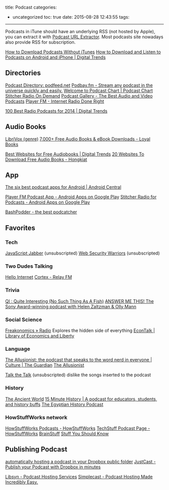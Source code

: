 title: Podcast
categories:
  - uncategorized
toc: true
date: 2015-08-28 12:43:55
tags:
---

Podcasts in iTune should have an underlying RSS (not hosted by Apple), you can extract it with [Podcast URL Extractor](http://itunes.so-nik.com/).
Most podcasts site nowadays also provide RSS for subscription.

[How to Download Podcasts Without iTunes](http://www.technorms.com/35917/download-podcasts-without-itunes)
[How to Download and Listen to Podcasts on Android and iPhone | Digital Trends](http://www.digitaltrends.com/mobile/how-to-download-listen-to-podcasts-android-ios-iphone/)

## Directories

[Podcast Directory: podfeed.net](http://www.podfeed.net/)
[Podbay.fm - Stream any podcast in the universe quickly and easily.](http://podbay.fm/)
[Welcome to Podcast Chart | Podcast Chart](http://www.podcastchart.com/)
[Stitcher Radio On Demand](https://www.stitcher.com/)
[Podcast Gallery - The Best Audio and Video Podcasts](http://podgallery.org/)
[Player FM - Internet Radio Done Right](https://player.fm/)

[100 Best Radio Podcasts for 2014 | Digital Trends](http://www.digitaltrends.com/music/best-podcasts/)

## Audio Books

[LibriVox (genre)](https://librivox.org/search?primary_key=0&search_category=genre&search_page=1&search_form=get_results)
[7,000+ Free Audio Books & eBook Downloads - Loyal Books](http://www.loyalbooks.com/)

[Best Websites for Free Audiobooks | Digital Trends](http://www.digitaltrends.com/web/best-websites-for-free-audiobooks/)
[20 Websites To Download Free Audio Books - Hongkiat](http://www.hongkiat.com/blog/free-audio-books/)

## App

[The six best podcast apps for Android | Android Central](http://www.androidcentral.com/top-5-best-podcast-apps-android)

[Player FM Podcast App - Android Apps on Google Play](https://play.google.com/store/apps/details?id=fm.player)
[Stitcher Radio for Podcasts - Android Apps on Google Play](https://play.google.com/store/apps/details?id=com.stitcher.app)

[BashPodder - the best podcatcher](http://lincgeek.org/bashpodder/)

## Favorites

### Tech

[JavaScript Jabber](https://devchat.tv/js-jabber/) (unsubscripted)
[Web Security Warriors](https://devchat.tv/web-security-warriors) (unsubscripted)

### Two Dudes Talking

[Hello Internet](http://www.hellointernet.fm/)
[Cortex - Relay FM](http://www.relay.fm/cortex/)

### Trivia

[QI : Quite Interesting (No Such Thing As A Fish)](http://qi.com/podcast/)
[ANSWER ME THIS! The Sony Award-winning podcast with Helen Zaltzman & Olly Mann](http://answermethispodcast.com/)

### Social Science

[Freakonomics » Radio](http://freakonomics.com/radio/) Explores the hidden side of everything
[EconTalk | Library of Economics and Liberty](http://www.econtalk.org/)

### Language

[The Allusionist: the podcast that speaks to the word nerd in everyone | Culture | The Guardian](http://www.theguardian.com/culture/2015/sep/10/the-allusionist-podcast-helen-zaltzman-words-english)
[The Allusionist](http://www.theallusionist.org/)

[Talk the Talk](http://www.talkthetalkpodcast.com/) (unsubscripted) dislike the songs inserted to the podcast

### History

[The Ancient World](http://ancientworldpodcast.blogspot.hk/)
[15 Minute History | A podcast for educators, students, and history buffs](http://15minutehistory.org/)
[The Egyptian History Podcast](http://egyptianhistory.libsyn.com/)

### HowStuffWorks network

[HowStuffWorks Podcasts - HowStuffWorks](http://shows.howstuffworks.com/hsw-podcast.htm)
[TechStuff Podcast Page - HowStuffWorks](http://shows.howstuffworks.com/techstuff-podcast.htm)
[BrainStuff](http://www.brainstuffshow.com/)
[Stuff You Should Know](http://www.stuffyoushouldknow.com/)

## Publishing Podcast

[automatically hosting a podcast in your Dropbox public folder](https://gist.github.com/lukf/44cbd90dfa86c6cd3131)
[JustCast - Publish your Podcast with Dropbox in minutes](http://justcast.herokuapp.com/)

[Libsyn - Podcast Hosting Services](http://www.libsyn.com/)
[Simplecast - Podcast Hosting Made Incredibly Easy.](https://simplecast.fm/)
